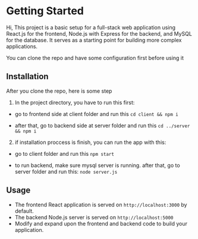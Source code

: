 # Getting Started

Hi,
This project is a basic setup for a full-stack web application using React.js for the frontend, Node.js with Express for the backend, and MySQL for the database. It serves as a starting point for building more complex applications.

You can clone the repo and have some configuration first before using it

## Installation

After you clone the repo, here is some step

1. In the project directory, you have to run this first:

-   go to frontend side at client folder and run this `cd client && npm i`

-   after that, go to backend side at server folder and run this `cd ../server && npm i`

2. if installation proccess is finish, you can run the app with this:

-   go to client folder and run this `npm start`

-   to run backend, make sure mysql server is running. after that, go to server folder and run this: `node server.js`

## Usage

-   The frontend React application is served on `http://localhost:3000` by default.
-   The backend Node.js server is served on `http://localhost:5000`
-   Modify and expand upon the frontend and backend code to build your application.
